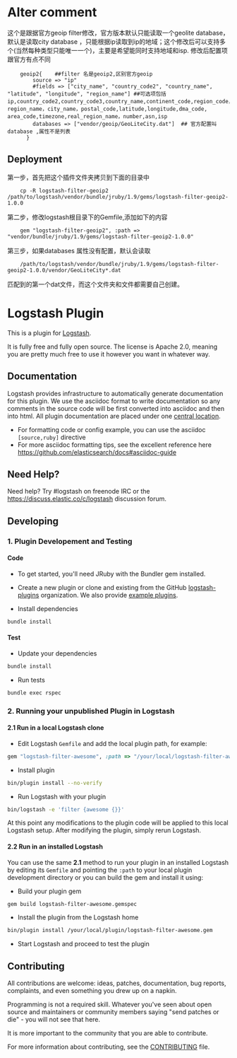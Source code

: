 # Alter comment

这个是跟据官方geoip filter修改，官方版本默认只能读取一个geolite database，默认是读取city database ，只能根据ip读取到ip的地域；这个修改后可以支持多个(当然每种类型只能唯一一个)，主要是希望能同时支持地域和isp.
修改后配置项跟官方有点不同
```
    geoip2{    ##filter 名是geoip2,区别官方geoip
        source => "ip"
        #fields => ["city_name", "country_code2", "country_name", "latitude", "longitude", "region_name"] ##可选项包括ip,country_code2,country_code3,country_name,continent_code,region_code，region_name，city_name，postal_code,latitude,longitude,dma_code, area_code,timezone,real_region_name，number,asn,isp
        databases => ["vendor/geoip/GeoLiteCity.dat"]  ## 官方配置叫database ,属性不是列表
      }
```
## Deployment
 
第一步，首先把这个插件文件夹拷贝到下面的目录中
```
    cp -R logstash-filter-geoip2 /path/to/logstash/vendor/bundle/jruby/1.9/gems/logstash-filter-geoip2-1.0.0
```
第二步，修改logstash根目录下的Gemfile,添加如下的内容
```
    gem "logstash-filter-geoip2", :path => "vendor/bundle/jruby/1.9/gems/logstash-filter-geoip2-1.0.0"
```
第三步，如果databases 属性没有配置，默认会读取
```
    /path/to/logstash/vendor/bundle/jruby/1.9/gems/logstash-filter-geoip2-1.0.0/vendor/GeoLiteCity*.dat
```
匹配到的第一个dat文件，而这个文件夹和文件都需要自己创建。
    
# Logstash Plugin

This is a plugin for [Logstash](https://github.com/elasticsearch/logstash).

It is fully free and fully open source. The license is Apache 2.0, meaning you are pretty much free to use it however you want in whatever way.

## Documentation

Logstash provides infrastructure to automatically generate documentation for this plugin. We use the asciidoc format to write documentation so any comments in the source code will be first converted into asciidoc and then into html. All plugin documentation are placed under one [central location](http://www.elasticsearch.org/guide/en/logstash/current/).

- For formatting code or config example, you can use the asciidoc `[source,ruby]` directive
- For more asciidoc formatting tips, see the excellent reference here https://github.com/elasticsearch/docs#asciidoc-guide

## Need Help?

Need help? Try #logstash on freenode IRC or the https://discuss.elastic.co/c/logstash discussion forum.

## Developing

### 1. Plugin Developement and Testing

#### Code
- To get started, you'll need JRuby with the Bundler gem installed.

- Create a new plugin or clone and existing from the GitHub [logstash-plugins](https://github.com/logstash-plugins) organization. We also provide [example plugins](https://github.com/logstash-plugins?query=example).

- Install dependencies
```sh
bundle install
```

#### Test

- Update your dependencies

```sh
bundle install
```

- Run tests

```sh
bundle exec rspec
```

### 2. Running your unpublished Plugin in Logstash

#### 2.1 Run in a local Logstash clone

- Edit Logstash `Gemfile` and add the local plugin path, for example:
```ruby
gem "logstash-filter-awesome", :path => "/your/local/logstash-filter-awesome"
```
- Install plugin
```sh
bin/plugin install --no-verify
```
- Run Logstash with your plugin
```sh
bin/logstash -e 'filter {awesome {}}'
```
At this point any modifications to the plugin code will be applied to this local Logstash setup. After modifying the plugin, simply rerun Logstash.

#### 2.2 Run in an installed Logstash

You can use the same **2.1** method to run your plugin in an installed Logstash by editing its `Gemfile` and pointing the `:path` to your local plugin development directory or you can build the gem and install it using:

- Build your plugin gem
```sh
gem build logstash-filter-awesome.gemspec
```
- Install the plugin from the Logstash home
```sh
bin/plugin install /your/local/plugin/logstash-filter-awesome.gem
```
- Start Logstash and proceed to test the plugin

## Contributing

All contributions are welcome: ideas, patches, documentation, bug reports, complaints, and even something you drew up on a napkin.

Programming is not a required skill. Whatever you've seen about open source and maintainers or community members  saying "send patches or die" - you will not see that here.

It is more important to the community that you are able to contribute.

For more information about contributing, see the [CONTRIBUTING](https://github.com/elasticsearch/logstash/blob/master/CONTRIBUTING.md) file.

